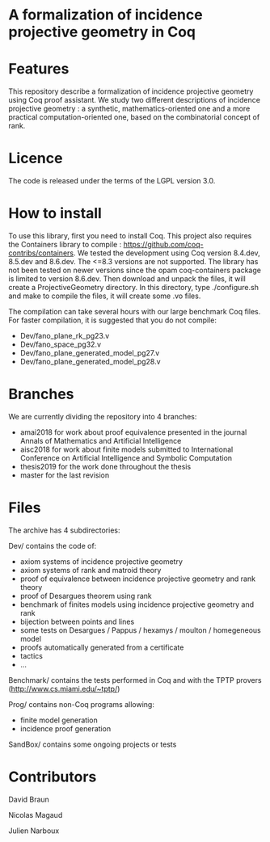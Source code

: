 A formalization of incidence projective geometry in Coq
=======================================================

Features
========
This repository describe a formalization of incidence projective geometry using Coq proof assistant. We study two different descriptions of incidence projective geometry : a synthetic, mathematics-oriented one and a more practical computation-oriented one, based on the combinatorial concept of rank.

Licence
========

The code is released under the terms of the LGPL version 3.0.

How to install
==============

To use this library, first you need to install Coq. This project also requires the Containers library to compile : https://github.com/coq-contribs/containers.
We tested the development using Coq version 8.4.dev, 8.5.dev and 8.6.dev. The <=8.3 versions are not supported. The library has not been tested on newer versions since the opam coq-containers package is limited to version 8.6.dev.
Then download and unpack the files, it will create a ProjectiveGeometry directory.
In this directory, type ./configure.sh and make to compile the files, it will create some .vo files.

The compilation can take several hours with our large benchmark Coq files. For faster compilation, it is suggested that you do not compile:
- Dev/fano_plane_rk_pg23.v
- Dev/fano_space_pg32.v
- Dev/fano_plane_generated_model_pg27.v
- Dev/fano_plane_generated_model_pg28.v


Branches
========

We are currently dividing the repository into 4 branches:

- amai2018 for work about proof equivalence presented in the journal Annals of Mathematics and Artificial Intelligence
- aisc2018 for work about finite models submitted to International Conference on Artificial Intelligence and Symbolic Computation
- thesis2019 for the work done throughout the thesis
- master for the last revision 

Files
=====

The archive has 4 subdirectories:

Dev/ contains the code of:
- axiom systems of incidence projective geometry
- axiom systems of rank and matroid theory
- proof of equivalence between incidence projective geometry and rank theory
- proof of Desargues theorem using rank
- benchmark of finites models using incidence projective geometry and rank
- bijection between points and lines
- some tests on Desargues / Pappus / hexamys / moulton / homegeneous model
- proofs automatically generated from a certificate
- tactics
- ...

Benchmark/ contains the tests performed in Coq and with the TPTP provers (http://www.cs.miami.edu/~tptp/)

Prog/ contains non-Coq programs allowing:
- finite model generation
- incidence proof generation

SandBox/ contains some ongoing projects or tests


Contributors
============

David Braun

Nicolas Magaud

Julien Narboux
